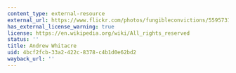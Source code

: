 ```yaml
---
content_type: external-resource
external_url: https://www.flickr.com/photos/fungibleconvictions/5595731414/in/album-72157626442352456/
has_external_license_warning: true
license: https://en.wikipedia.org/wiki/All_rights_reserved
status: ''
title: Andrew Whitacre
uid: 4bcf2fcb-33a2-422c-8378-c4b1d0e62bd2
wayback_url: ''
---
```


